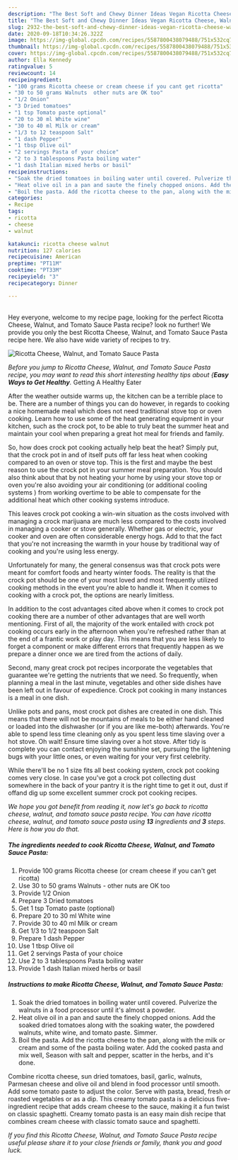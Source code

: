 ```yaml
---
description: "The Best Soft and Chewy Dinner Ideas Vegan Ricotta Cheese, Walnut, and Tomato Sauce Pasta"
title: "The Best Soft and Chewy Dinner Ideas Vegan Ricotta Cheese, Walnut, and Tomato Sauce Pasta"
slug: 2932-the-best-soft-and-chewy-dinner-ideas-vegan-ricotta-cheese-walnut-and-tomato-sauce-pasta
date: 2020-09-18T10:34:26.322Z
image: https://img-global.cpcdn.com/recipes/5587800438079488/751x532cq70/ricotta-cheese-walnut-and-tomato-sauce-pasta-recipe-main-photo.jpg
thumbnail: https://img-global.cpcdn.com/recipes/5587800438079488/751x532cq70/ricotta-cheese-walnut-and-tomato-sauce-pasta-recipe-main-photo.jpg
cover: https://img-global.cpcdn.com/recipes/5587800438079488/751x532cq70/ricotta-cheese-walnut-and-tomato-sauce-pasta-recipe-main-photo.jpg
author: Ella Kennedy
ratingvalue: 5
reviewcount: 14
recipeingredient:
- "100 grams Ricotta cheese or cream cheese if you cant get ricotta"
- "30 to 50 grams Walnuts  other nuts are OK too"
- "1/2 Onion"
- "3 Dried tomatoes"
- "1 tsp Tomato paste optional"
- "20 to 30 ml White wine"
- "30 to 40 ml Milk or cream"
- "1/3 to 12 teaspoon Salt"
- "1 dash Pepper"
- "1 tbsp Olive oil"
- "2 servings Pasta of your choice"
- "2 to 3 tablespoons Pasta boiling water"
- "1 dash Italian mixed herbs or basil"
recipeinstructions:
- "Soak the dried tomatoes in boiling water until covered. Pulverize the walnuts in a food processor until it&#39;s almost a powder."
- "Heat olive oil in a pan and saute the finely chopped onions. Add the soaked dried tomatoes along with the soaking water, the powdered walnuts, white wine, and tomato paste. Simmer."
- "Boil the pasta. Add the ricotta cheese to the pan, along with the milk or cream and some of the pasta boiling water. Add the cooked pasta and mix well, Season with salt and pepper, scatter in the herbs, and it&#39;s done."
categories:
- Recipe
tags:
- ricotta
- cheese
- walnut

katakunci: ricotta cheese walnut 
nutrition: 127 calories
recipecuisine: American
preptime: "PT11M"
cooktime: "PT33M"
recipeyield: "3"
recipecategory: Dinner

---
```

<br>
Hey everyone, welcome to my recipe page, looking for the perfect Ricotta Cheese, Walnut, and Tomato Sauce Pasta recipe? look no further! We provide you only the best Ricotta Cheese, Walnut, and Tomato Sauce Pasta recipe here. We also have wide variety of recipes to try.
<br>


![Ricotta Cheese, Walnut, and Tomato Sauce Pasta](https://img-global.cpcdn.com/recipes/5587800438079488/751x532cq70/ricotta-cheese-walnut-and-tomato-sauce-pasta-recipe-main-photo.jpg)

<i>Before you jump to Ricotta Cheese, Walnut, and Tomato Sauce Pasta recipe, you may want to read this short interesting healthy tips about {<strong>Easy Ways to Get Healthy</strong>.</i>
Getting A Healthy Eater


After the weather outside warms up, the kitchen can be a terrible place to be. There are a number of things you can do however, in regards to cooking a nice homemade meal which does not need traditional stove top or oven cooking. Learn how to use some of the heat generating equipment in your kitchen, such as the crock pot, to be able to truly beat the summer heat and maintain your cool when preparing a great hot meal for friends and family.

So, how does crock pot cooking actually help beat the heat? Simply put, that the crock pot in and of itself puts off far less heat when cooking compared to an oven or stove top. This is the first and maybe the best reason to use the crock pot in your summer meal preparation. You should also think about that by not heating your home by using your stove top or oven you're also avoiding your air conditioning (or additional cooling systems ) from working overtime to be able to compensate for the additional heat which other cooking systems introduce.

This leaves crock pot cooking a win-win situation as the costs involved with managing a crock marijuana are much less compared to the costs involved in managing a cooker or stove generally. Whether gas or electric, your cooker and oven are often considerable energy hogs. Add to that the fact that you're not increasing the warmth in your house by traditional way of cooking and you're using less energy.

Unfortunately for many, the general consensus was that crock pots were meant for comfort foods and hearty winter foods.  The reality is that the crock pot should be one of your most loved and most frequently utilized cooking methods in the event you're able to handle it. When it comes to cooking with a crock pot, the options are nearly limitless.  



In addition to the cost advantages cited above when it comes to crock pot cooking there are a number of other advantages that are well worth mentioning. First of all, the majority of the work entailed with crock pot cooking occurs early in the afternoon when you're refreshed rather than at the end of a frantic work or play day. This means that you are less likely to forget a component or make different errors that frequently happen as we prepare a dinner once we are tired from the actions of daily.

Second, many great crock pot recipes incorporate the vegetables that guarantee we're getting the nutrients that we need. So frequently, when planning a meal in the last minute, vegetables and other side dishes have been left out in favour of expedience. Crock pot cooking in many instances is a meal in one dish.

 Unlike pots and pans, most crock pot dishes are created in one dish. This means that there will not be mountains of meals to be either hand cleaned or loaded into the dishwasher (or if you are like me-both) afterwards. You're able to spend less time cleaning only as you spent less time slaving over a hot stove. Oh wait! Ensure time slaving over a hot stove. After tidy is complete you can contact enjoying the sunshine set, pursuing the lightening bugs with your little ones, or even waiting for your very first celebrity.

While there'll be no 1 size fits all best cooking system, crock pot cooking comes very close. In case you've got a crock pot collecting dust somewhere in the back of your pantry it is the right time to get it out, dust if offand dig up some excellent summer crock pot cooking recipes.


<i>We hope you got benefit from reading it, now let's go back to ricotta cheese, walnut, and tomato sauce pasta recipe. You can have ricotta cheese, walnut, and tomato sauce pasta using <strong>13</strong> ingredients and <strong>3</strong> steps. Here is how you do that.
</i>

##### The ingredients needed to cook Ricotta Cheese, Walnut, and Tomato Sauce Pasta:

1. Provide 100 grams Ricotta cheese (or cream cheese if you can&#39;t get ricotta)
1. Use 30 to 50 grams Walnuts - other nuts are OK too
1. Provide 1/2 Onion
1. Prepare 3 Dried tomatoes
1. Get 1 tsp Tomato paste (optional)
1. Prepare 20 to 30 ml White wine
1. Provide 30 to 40 ml Milk or cream
1. Get 1/3 to 1/2 teaspoon Salt
1. Prepare 1 dash Pepper
1. Use 1 tbsp Olive oil
1. Get 2 servings Pasta of your choice
1. Use 2 to 3 tablespoons Pasta boiling water
1. Provide 1 dash Italian mixed herbs or basil


##### Instructions to make Ricotta Cheese, Walnut, and Tomato Sauce Pasta:

1. Soak the dried tomatoes in boiling water until covered. Pulverize the walnuts in a food processor until it&#39;s almost a powder.
1. Heat olive oil in a pan and saute the finely chopped onions. Add the soaked dried tomatoes along with the soaking water, the powdered walnuts, white wine, and tomato paste. Simmer.
1. Boil the pasta. Add the ricotta cheese to the pan, along with the milk or cream and some of the pasta boiling water. Add the cooked pasta and mix well, Season with salt and pepper, scatter in the herbs, and it&#39;s done.


Combine ricotta cheese, sun dried tomatoes, basil, garlic, walnuts, Parmesan cheese and olive oil and blend in food processor until smooth. Add some tomato paste to adjust the color. Serve with pasta, bread, fresh or roasted vegetables or as a dip. This creamy tomato pasta is a delicious five-ingredient recipe that adds cream cheese to the sauce, making it a fun twist on classic spaghetti. Creamy tomato pasta is an easy main dish recipe that combines cream cheese with classic tomato sauce and spaghetti. 

<i>If you find this Ricotta Cheese, Walnut, and Tomato Sauce Pasta recipe useful please share it to your close friends or family, thank you and good luck.</i>
